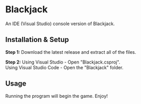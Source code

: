 # Blackjack
An IDE (Visual Studio) console version of Blackjack.

## Installation & Setup
**Step 1:**
Download the latest release and extract all of the files.

**Step 2:**
Using Visual Studio - Open "Blackjack.csproj".  
Using Visual Studio Code - Open the "Blackjack" folder.

## Usage
Running the program will begin the game. Enjoy!
